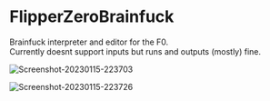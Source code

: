 # FlipperZeroBrainfuck

Brainfuck interpreter and editor for the F0.  
Currently doesnt support inputs but runs and outputs (mostly) fine.  

![Screenshot-20230115-223703](https://user-images.githubusercontent.com/16545187/212570889-08a22563-2cff-4783-9a7a-f648a708f95d.png)

![Screenshot-20230115-223726](https://user-images.githubusercontent.com/16545187/212570903-cffdb4ed-dfea-4de2-8ef0-6832fe2bbd2b.png)
